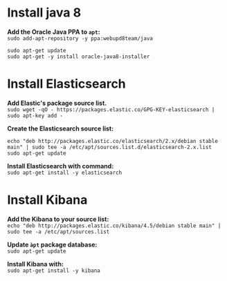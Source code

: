 # Install java 8 #

**Add the Oracle Java PPA to `apt`:**  
`sudo add-apt-repository -y ppa:webupd8team/java`  

```
sudo apt-get update  
sudo apt-get -y install oracle-java8-installer
```

# Install Elasticsearch #

**Add Elastic's package source list.**  
`sudo wget -qO - https://packages.elastic.co/GPG-KEY-elasticsearch | sudo apt-key add -`  

**Create the Elasticsearch source list:**  
```
echo "deb http://packages.elastic.co/elasticsearch/2.x/debian stable main" | sudo tee -a /etc/apt/sources.list.d/elasticsearch-2.x.list  
sudo apt-get update  
```

**Install Elasticsearch with command:**  
`sudo apt-get install -y elasticsearch`  
  
# Install Kibana #

**Add the Kibana to your source list:**  
`echo "deb http://packages.elastic.co/kibana/4.5/debian stable main" | sudo tee -a /etc/apt/sources.list`

**Update `àpt` package database:**  
`sudo apt-get update`

**Install Kibana with:**  
`sudo apt-get install -y kibana`  


